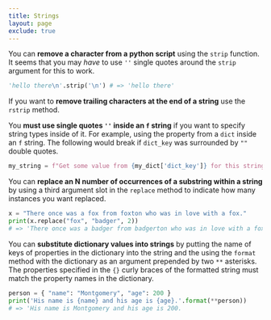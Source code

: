 ```yaml
---
title: Strings
layout: page
exclude: true
---
```


You can **remove a character from a python script** using the `strip` function. It seems that you may *have* to use `''` single quotes around the `strip` argument for this to work.
```python
'hello there\n'.strip('\n') # => 'hello there'
```

If you want to **remove trailing characters at the end of a string** use the `rstrip` method. 

You **must use single quotes `''` inside an `f` string** if you want to specify string types inside of it. For example, using the property from a `dict` inside an `f` string. The following would break if `dict_key` was surrounded by `""` double quotes.
```python
my_string = f"Get some value from {my_dict['dict_key']} for this string"
```

You can **replace an N number of occurrences of a substring within a string** by using a third argument slot in the `replace` method to indicate how many instances you want replaced.
```python
x = "There once was a fox from foxton who was in love with a fox."
print(x.replace("fox", "badger", 2))
# => 'There once was a badger from badgerton who was in love with a fox.'
```

You can **substitute dictionary values into strings** by putting the name of keys of properties in the dictionary into the string and the using the `format` method with the dictionary as an argument prepended by two `**` asterisks. The properties specified in the `{}` curly braces of the formatted string must match the property names in the dictionary.
```python
person = { "name": "Montgomery", "age": 200 }
print('His name is {name} and his age is {age}.'.format(**person))
# => 'His name is Montgomery and his age is 200.
```
<!--stackedit_data:
eyJoaXN0b3J5IjpbMTkyNDc1Nzg2NywxMTMzOTMyODQyLC00OT
UyNzQ3ODgsNjU3NDU4MzIyXX0=
-->